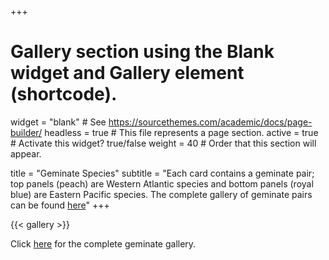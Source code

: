 +++
# Gallery section using the Blank widget and Gallery element (shortcode).
widget = "blank"  # See https://sourcethemes.com/academic/docs/page-builder/
headless = true  # This file represents a page section.
active = true  # Activate this widget? true/false
weight = 40  # Order that this section will appear.

title = "Geminate Species"
subtitle = "Each card contains a geminate pair; top panels (peach) are Western Atlantic species and bottom panels (royal blue) are Eastern Pacific species. The complete gallery of geminate pairs can be found [here](/geminates/)"
+++

{{< gallery >}}

Click <a href="geminates/">here</a> for the complete geminate gallery.
